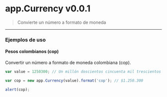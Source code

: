 # app.Currency v0.0.1

> Convierte un número a formato de moneda

---

### Ejemplos de uso

#### Pesos colombianos (cop)

Convertir un número a formato de moneda colombiana (cop).

```js
var value = 1250300; // Un millón doscientos cincuenta mil trescientos pesos

var cop = new app.Currency(value).format('cop'); // $1.250.300

alert(cop);
```